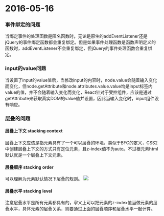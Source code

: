 # 2016-05-16

### 事件绑定的问题
当绑定事件的处理函数是匿名函数时，无论是原生的addEventListener还是jQuery的事件绑定函数都会重复绑定。但是如果事件处理函数是函数声明定义的函数时，addEventListener不会重复绑定，但jQuery的事件处理函数会重复绑定。


### input的value问题
当设置了input的value值后，当修改input的内容时，node.value会随着输入变化而变化，但node.getAttribute和node.attributes.value.value均是input标签内value的值，并不会随着输入变化而变化，React针对于受控组件，应该是通过getAttribute来获取真实DOM的value值并设置，因此当输入变化时，input组件没有响应。

### 层叠的问题
#### 层叠上下文 stacking context
层叠上下文应该是指元素具有了一个可以层叠的环境，类似于BFC的定义，CSS2中创建层叠上下文的方式只有定位元素，且z-index值不为auto。不过根元素html默认就是一个层叠上下文元素。

#### 层叠顺序 stacking order
可以理解为元素默认情况下层叠的规则。
![](http://7xt3gj.com1.z0.glb.clouddn.com/Yettyzyt/3-1-summay-order.png)

#### 层叠水平 stacking level
注意层叠水平是所有元素都具有的，窄义上可以把元素的z-index值当做元素的层叠水平，具体元素的层叠关系，则要通过上面的层叠顺序和层叠水平一起计算。
